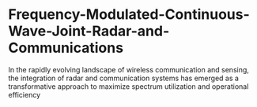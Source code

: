 # Frequency-Modulated-Continuous-Wave-Joint-Radar-and-Communications
In the rapidly evolving landscape of wireless communication and sensing, the integration of radar and communication systems has emerged as a transformative approach to maximize spectrum utilization and operational efficiency
